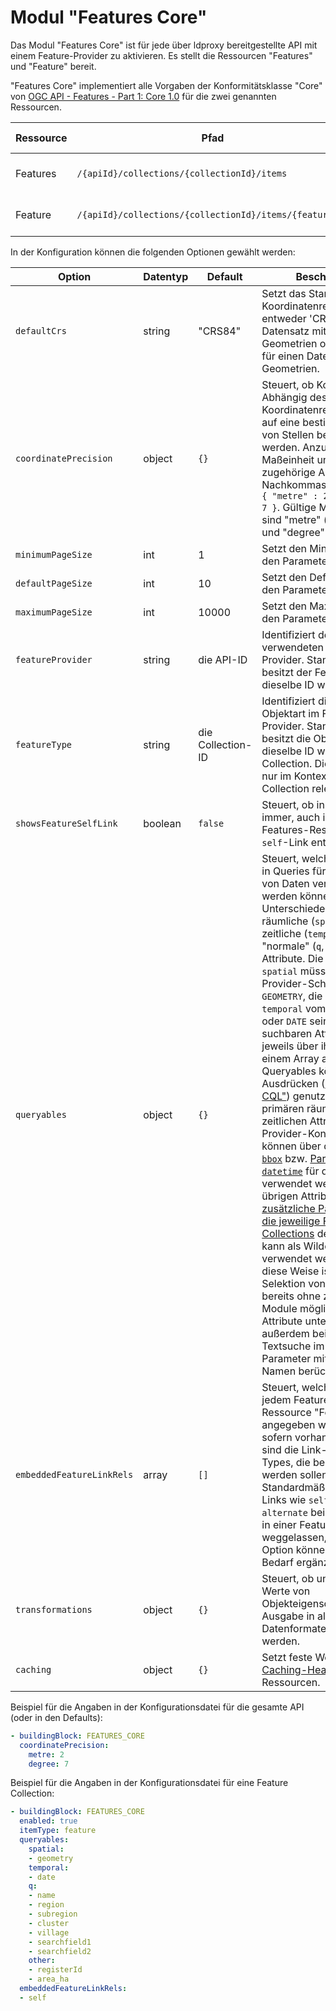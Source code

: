 # Modul "Features Core"

Das Modul "Features Core" ist für jede über ldproxy bereitgestellte API mit einem Feature-Provider zu aktivieren. Es stellt die Ressourcen "Features" und "Feature" bereit.

"Features Core" implementiert alle Vorgaben der Konformitätsklasse "Core" von [OGC API - Features - Part 1: Core 1.0](http://www.opengis.net/doc/IS/ogcapi-features-1/1.0#rc_core) für die zwei genannten Ressourcen.

|Ressource |Pfad |HTTP-Methode |Unterstützte Ausgabeformate
| --- | --- | --- | ---
|Features |`/{apiId}/collections/{collectionId}/items` |GET |[GeoJSON](geojson.md), [HTML](features-html.md), [JSON-FG](json-fg.md), [GML](gml.md)
|Feature |`/{apiId}/collections/{collectionId}/items/{featureId}` |GET |[GeoJSON](geojson.md), [HTML](features-html.md), [JSON-FG](json-fg.md), [GML](gml.md)

In der Konfiguration können die folgenden Optionen gewählt werden:

|Option |Datentyp |Default |Beschreibung
| --- | --- | --- | ---
|`defaultCrs` |string |"CRS84" |Setzt das Standard-Koordinatenreferenzsystem, entweder 'CRS84' für einen Datensatz mit 2D-Geometrien oder 'CRS84h' für einen Datensatz mit 3D-Geometrien.
|`coordinatePrecision` |object |`{}` |Steuert, ob Koordinaten in Abhängig des verwendeten Koordinatenreferenzsystems auf eine bestimmte Anzahl von Stellen begrenzt werden. Anzugeben ist die Maßeinheit und die zugehörige Anzahl der Nachkommastellen. Beispiel: `{ "metre" : 2, "degree" : 7 }`. Gültige Maßeinheiten sind "metre" (bzw. "meter") und "degree".
|`minimumPageSize` |int |1 |Setzt den Minimalwert für den Parameter `limit`.
|`defaultPageSize` |int |10 |Setzt den Defaultwert für den Parameter `limit`.
|`maximumPageSize` |int |10000 |Setzt den Maximalwert für den Parameter `limit`.
|`featureProvider` |string |die API-ID |Identifiziert den verwendeten Feature-Provider. Standardmäßig besitzt der Feature-Provider dieselbe ID wie die API.
|`featureType` |string |die Collection-ID |Identifiziert die verwendete Objektart im Feature-Provider. Standardmäßig besitzt die Objektart dieselbe ID wie die Collection. Diese Option ist nur im Kontext einer Feature Collection relevant.
|`showsFeatureSelfLink` |boolean |`false` |Steuert, ob in Features immer, auch in der Features-Ressourcen, ein `self`-Link enthalten ist.
|`queryables` |object |`{}` |Steuert, welche der Attribute in Queries für die Filterung von Daten verwendet werden können. Unterschieden werden räumliche (`spatial`), zeitliche (`temporal`) und "normale" (`q`, `other`) Attribute. Die Attribute unter `spatial` müssen im Provider-Schema vom Typ `GEOMETRY`, die Attribute unter `temporal` vom Typ `DATETIME` oder `DATE` sein. Die suchbaren Attribute werden jeweils über ihren Namen in einem Array aufgelistet. Die Queryables können in Filter-Ausdrücken ([Modul "Filter - CQL"](filter.md)) genutzt werden. Die primären räumlichen und zeitlichen Attribute (siehe Provider-Konfiguration) können über die [Parameter `bbox`](http://www.opengis.net/doc/IS/ogcapi-features-1/1.0#_parameter_bbox) bzw. [Parameter `datetime`](http://www.opengis.net/doc/IS/ogcapi-features-1/1.0#_parameter_datetime) für die Selektion verwendet werden. Die übrigen Attribute werden als [zusätzliche Parameter für die jeweilige Feature Collections](http://docs.opengeospatial.org/is/17-069r3/17-069r3.html#_parameters_for_filtering_on_feature_properties) definiert ("*" kann als Wildcard verwendet werden). Auf diese Weise ist eine Selektion von Objekten bereits ohne zusätzliche Module möglich. Die Attribute unter `q` werden außerdem bei der freien Textsuche im Query-Parameter mit demselben Namen berücksichtigt.
|`embeddedFeatureLinkRels` |array |`[]` |Steuert, welche Links bei jedem Feature in der Ressource "Features" angegeben werden sollen, sofern vorhanden. Die Werte sind die Link-Relation-Types, die berücksichtigt werden sollen. Standardmäßig werden Links wie `self` oder `alternate` bei den Features in einer FeatureCollection weggelassen, mit dieser Option können Sie bei Bedarf ergänzt werden.
|`transformations` |object |`{}` |Steuert, ob und wie die Werte von Objekteigenschaften für die Ausgabe in allen Datenformaten [transformiert](general-rules.md#transformations) werden.
|`caching` |object |`{}` |Setzt feste Werte für [HTTP-Caching-Header](general-rules.md#caching) für die Ressourcen.

Beispiel für die Angaben in der Konfigurationsdatei für die gesamte API (oder in den Defaults):

```yaml
- buildingBlock: FEATURES_CORE
  coordinatePrecision:
    metre: 2
    degree: 7
```

Beispiel für die Angaben in der Konfigurationsdatei für eine Feature Collection:

```yaml
- buildingBlock: FEATURES_CORE
  enabled: true
  itemType: feature
  queryables:
    spatial:
    - geometry
    temporal:
    - date
    q:
    - name
    - region
    - subregion
    - cluster
    - village
    - searchfield1
    - searchfield2
    other:
    - registerId
    - area_ha
  embeddedFeatureLinkRels:
  - self
```

